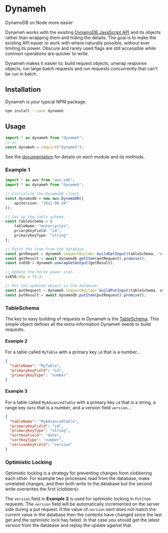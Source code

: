 # Dynameh
DynamoDB on Node more easier

Dynameh works with the existing [DynamoDB JavaScript API](http://docs.aws.amazon.com/AWSJavaScriptSDK/latest/AWS/DynamoDB.html) and its objects rather than wrapping them and hiding the details.  The goal is to make the existing API easier to work with where naturally possible, without ever limiting its power.  Obscure and rarely used flags are still accessible while common operations are quicker to write.

Dynameh makes it easier to: build request objects, unwrap response objects, run large batch requests and run requests concurrently that can't be run in batch.

## Installation

Dynameh is your typical NPM package.

```bash
npm install --save dynameh
```

## Usage

```typescript
import * as dynameh from "dynameh";
// or
const dynameh = require("dynameh");
```

See the [documentation](docs/index.html) for details on each module and its methods.

### Example 1

```typescript
import * as aws from "aws-sdk";
import * as dynameh from "dynameh";

// Initialize the DynamoDB client.
const dynamodb = new aws.DynamoDB({
    apiVersion: "2012-08-10"
});

// Set up the table schema.
const tableSchema = {
    tableName: "motorcycles",
    priaryKeyField: "id",
    primaryKeyType: "string"
};

// Fetch the item from the database.
const getRequet = dynameh.requestBuilder.buildGetInput(tableSchema, "sv-650");
const getResult = await dynamodb.getItem(getRequest).promise();
const sv650 = dynameh.unwrapGetOutput(getResult);

// Update the horse power stat.
sv650.bhp = 73.4;

// Put the updated object in the database.
const putRequest = dynameh.requestBuilder.buildPutInput(tableSchema, sv650);
const putResult = await dynamodb.putItem(putRequest).promise();

```

### TableSchema

The key to easy building of requests in Dynameh is the [TableSchema](docs/interfaces/_tableschema_.tableschema.html).  This simple object defines all the extra information Dynameh needs to build requests.

#### Example 2

For a table called `MyTable` with a primary key `id` that is a number...

```json
{
  "tableName": "MyTable",
  "primaryKeyField": "id",
  "primaryKeyType": "number"
}
```

#### Example 3

For a table called `MyAdvancedTable` with a primary key `id` that is a string, a range key `date` that is a number, and a version field `version`...

```json
{
  "tableName": "MyAdvancedTable",
  "primaryKeyField": "id",
  "primaryKeyType": "string",
  "sortKeyField": "date",
  "sortKeyType": "number",
  "versionKeyField": "version"
}
```

### Optimistic Locking

Optimistic locking is a strategy for preventing changes from clobbering each other.  For example two processes read from the database, make unrelated changes, and then both write to the database but the second write overwrites the first (clobbers).

The `version` field in **Example 3** is used for optimistic locking in `PutItem` requests.  The `version` field will be automatically incremented on the server side during a put request.  If the value of `version` sent does not match the current value in the database then the contents have changed since the last get and the optimistic lock has failed.  In that case you should get the latest version from the database and replay the update against that.
